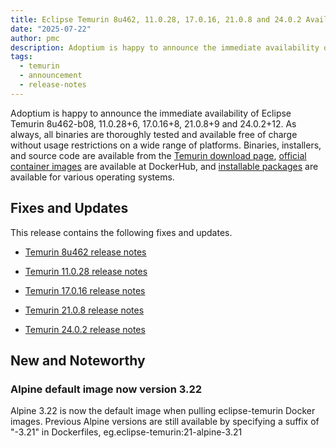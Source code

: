 ```yaml
---
title: Eclipse Temurin 8u462, 11.0.28, 17.0.16, 21.0.8 and 24.0.2 Available
date: "2025-07-22"
author: pmc
description: Adoptium is happy to announce the immediate availability of Eclipse Temurin 8u462, 11.0.28, 17.0.16, 21.0.8 and 24.0.2. As always, all binaries are thoroughly tested and available free of charge without usage restrictions on a wide range of platforms.
tags:
  - temurin
  - announcement
  - release-notes
---
```


Adoptium is happy to announce the immediate availability of Eclipse Temurin 8u462-b08, 11.0.28+6, 17.0.16+8, 21.0.8+9 and 24.0.2+12. As always, all binaries are thoroughly tested and available free of charge without usage restrictions on a wide range of platforms. Binaries, installers, and source code are available from the [Temurin download page](https://adoptium.net/temurin/releases), [official container images](https://hub.docker.com/_/eclipse-temurin) are available at DockerHub, and [installable packages](https://adoptium.net/installation/) are available for various operating systems.

## Fixes and Updates

This release contains the following fixes and updates.

* [Temurin 8u462 release notes](https://adoptium.net/temurin/release-notes/?version=jdk8u462-b08)

* [Temurin 11.0.28 release notes](https://adoptium.net/temurin/release-notes/?version=jdk-11.0.28+6)

* [Temurin 17.0.16 release notes](https://adoptium.net/temurin/release-notes/?version=jdk-17.0.16+8)

* [Temurin 21.0.8 release notes](https://adoptium.net/temurin/release-notes/?version=jdk-21.0.8+9)

* [Temurin 24.0.2 release notes](https://adoptium.net/temurin/release-notes/?version=jdk-24.0.2+12)

## New and Noteworthy

### Alpine default image now version 3.22

Alpine 3.22 is now the default image when pulling eclipse-temurin Docker images. Previous Alpine versions are still available by specifying a suffix of "-3.21" in Dockerfiles, eg.eclipse-temurin:21-alpine-3.21
